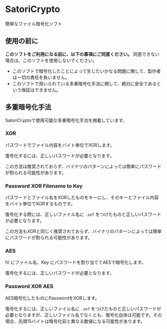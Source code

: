 # SatoriCrypto
簡単なファイル暗号化ソフト

## 使用の前に
**このソフトをご利用になる前に、以下の事項にご同意ください。** 同意できない場合は、このソフトを使用しないでください。

- このソフトで暗号化したことによって生じたいかなる問題に関して、製作者は一切の責任を負いません。
- このソフトで用いられている多重暗号化手法に関して、絶対に安全であるという保証はできません。

## 多重暗号化手法
SatoriCryptoで使用可能な多重暗号化手法を掲載しています。

### XOR
パスワードでファイル内容をバイト単位でXORします。

復号化するには、正しいパスワードが必要となります。

この方法は推奨されておらず、バイナリのパターンによっては簡単にパスワードが割られる可能性があります。

### Password XOR Filename to Key
パスワードとファイル名をXORしたものをキーにし、そのキーとファイル内容をバイト単位でXORするものです。

復号化する際には、正しいファイル名に `.sef` をつけたものと正しいパスワードが必要となります。

この方法もXORと同じく推奨されておらず、バイナリのパターンによっては簡単にパスワードが割られる可能性があります。

### AES
IV にファイル名、Key にパスワードを割り当ててAESで暗号化します。

復号化するには、正しいパスワードが必要となります。

### Password XOR AES
AES暗号化したものにPasswordをXORします。

復号化するには、正しいファイル名に `.sef` をつけたものと正しいパスワードが必要となりますが、正しいファイル名でなくとも、復号化自体は可能です。その場合、先頭15バイトは暗号化前と異なる数値になる可能性があります。
